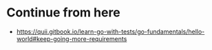 # Continue from here

- https://quii.gitbook.io/learn-go-with-tests/go-fundamentals/hello-world#keep-going-more-requirements
